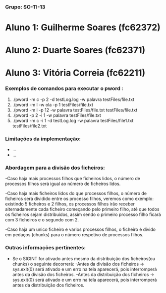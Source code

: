 ### Grupo: SO-TI-13
# Aluno 1: Guilherme Soares (fc62372)
# Aluno 2: Duarte Soares (fc62371)
# Aluno 3: Vitória Correia (fc62211)

### Exemplos de comandos para executar o pword :
1) ./pword -m c -p 2 -d testLog.log -w palavra testFiles/file.txt 
2) ./pword -m l -w ola -p 1 testFiles/file.txt 
3) ./pword -m i -p 12 -w palavra testFiles/file.txt testFiles/file.txt
4) ./pword -p 2 -i 1 -w palavra testFiles/file.txt 
5) ./pword -m c -i 1 -d testLog.log  -w palavra testFiles/file1.txt testFiles/file2.txt

### Limitações da implementação:
- ...
- ...

### Abordagem para a divisão dos ficheiros:
-Caso haja mais processos filhos que ficheiros lidos,
 o número de processos filhos será igual ao número de ficheiros lidos.


-Caso haja mais ficheiros lidos do que processos filhos,
 o número de ficheiros será dividido entre os processo filhos, veremos como exemplo:
 existindo 5 ficheiros e 2 filhos, os processos filhos irão receber alternadamente cada ficheiro
 começando pelo primeiro filho, até que todos os ficheiros sejam distribuídos, assim
 sendo o primeiro processo filho ficará com 3 ficheiros e o segundo com 2.


-Caso haja um unico ficheiro e varios processos filhos,
 o ficheiro é divido em pedaços (chunks) para o número respetivo de processos filhos.

 
### Outras informações pertinentes:
- Se o SIGINT for ativado antes mesmo da distribuição dos ficheiros(ou chunks) o seguinte decorrerá:
	-Antes da divisão dos ficheiros -> sys.exit(0) será ativado e um erro na tela aparecerá, pois interromperá antes da divisão dos ficheiros.
	-Antes da distribuição dos ficheiros -> sys.exit(0) será ativado e um erro na tela aparecerá, pois interromperá antes da distribuição dos ficheiros.